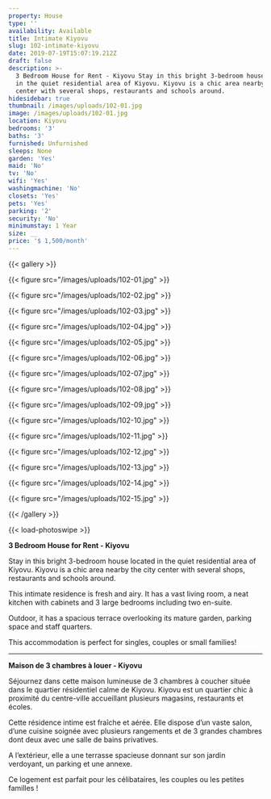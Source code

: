 ```yaml
---
property: House
type: ''
availability: Available
title: Intimate Kiyovu
slug: 102-intimate-kiyovu
date: 2019-07-19T15:07:19.212Z
draft: false
description: >-
  3 Bedroom House for Rent - Kiyovu Stay in this bright 3-bedroom house located
  in the quiet residential area of Kiyovu. Kiyovu is a chic area nearby the city
  center with several shops, restaurants and schools around.
hidesidebar: true
thumbnail: /images/uploads/102-01.jpg
image: /images/uploads/102-01.jpg
location: Kiyovu
bedrooms: '3'
baths: '3'
furnished: Unfurnished
sleeps: None
garden: 'Yes'
maid: 'No'
tv: 'No'
wifi: 'Yes'
washingmachine: 'No'
closets: 'Yes'
pets: 'Yes'
parking: '2'
security: 'No'
minimumstay: 1 Year
size: __
price: '$ 1,500/month'
---
```

{{< gallery >}}

{{< figure src="/images/uploads/102-01.jpg" >}}

{{< figure src="/images/uploads/102-02.jpg" >}}

{{< figure src="/images/uploads/102-03.jpg" >}}

{{< figure src="/images/uploads/102-04.jpg" >}}

{{< figure src="/images/uploads/102-05.jpg" >}}

{{< figure src="/images/uploads/102-06.jpg" >}}

{{< figure src="/images/uploads/102-07.jpg" >}}

{{< figure src="/images/uploads/102-08.jpg" >}}

{{< figure src="/images/uploads/102-09.jpg" >}}

{{< figure src="/images/uploads/102-10.jpg" >}}

{{< figure src="/images/uploads/102-11.jpg" >}}

{{< figure src="/images/uploads/102-12.jpg" >}}

{{< figure src="/images/uploads/102-13.jpg" >}}

{{< figure src="/images/uploads/102-14.jpg" >}}

{{< figure src="/images/uploads/102-15.jpg" >}}

{{< /gallery >}}

{{< load-photoswipe >}}

**3 Bedroom House for Rent - Kiyovu**

Stay in this bright 3-bedroom house located in the quiet residential area of Kiyovu. Kiyovu is a chic area nearby the city center with several shops, restaurants and schools around.

This intimate residence is fresh and airy. It has a vast living room, a neat kitchen with cabinets and 3 large bedrooms including two en-suite.

Outdoor, it has a spacious terrace overlooking its mature garden, parking space and staff quarters. 

This accommodation is perfect for singles, couples or small families!

- - -

**Maison de 3 chambres à louer - Kiyovu**

Séjournez dans cette maison lumineuse de 3 chambres à coucher située dans le quartier résidentiel calme de Kiyovu. Kiyovu est un quartier chic à proximité du centre-ville accueillant plusieurs magasins, restaurants et écoles.

Cette résidence intime est fraîche et aérée. Elle dispose d’un vaste salon, d’une cuisine soignée avec plusieurs rangements et de 3 grandes chambres dont deux avec une salle de bains privatives.

A l’extérieur, elle a une terrasse spacieuse donnant sur son jardin verdoyant, un parking et une annexe. 

Ce logement est parfait pour les célibataires, les couples ou les petites familles !
